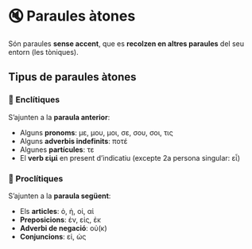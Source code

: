 # 🔇 Paraules àtones

Són paraules **sense accent**, que es **recolzen en altres paraules** del seu entorn (les tòniques).

## Tipus de paraules àtones

### 🧩 Enclítiques

S’ajunten a la **paraula anterior**:

- Alguns **pronoms**: με, μου, μοι, σε, σου, σοι, τις
- Alguns **adverbis indefinits**: ποτέ
- Algunes **partícules**: τε
- El **verb εἰμί** en present d’indicatiu (excepte 2a persona singular: εἶ)

### 📎 Proclítiques

S’ajunten a la **paraula següent**:

- Els **articles**: ὁ, ἡ, οἱ, αἱ
- **Preposicions**: ἐν, εἰς, ἐκ
- **Adverbi de negació**: οὐ(κ)
- **Conjuncions**: εἰ, ὡς